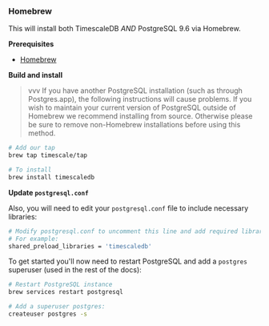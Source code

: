 ### Homebrew <a id="homebrew"></a>

This will install both TimescaleDB *AND* PostgreSQL 9.6 via Homebrew. 

**Prerequisites**

- [Homebrew](https://brew.sh/)

**Build and install**

>vvv If you have another PostgreSQL installation
(such as through Postgres.app), the following instructions will
cause problems. If you wish to maintain your current version of PostgreSQL
outside of Homebrew we recommend installing from source.  Otherwise please be
sure to remove non-Homebrew installations before using this method.

```bash
# Add our tap
brew tap timescale/tap

# To install
brew install timescaledb
```

**Update `postgresql.conf`**

Also, you will need to edit your `postgresql.conf` file to include
necessary libraries:
```bash
# Modify postgresql.conf to uncomment this line and add required libraries.
# For example:
shared_preload_libraries = 'timescaledb'
```

To get started you'll now need to restart PostgreSQL and add
a `postgres` superuser (used in the rest of the docs):
```bash
# Restart PostgreSQL instance
brew services restart postgresql

# Add a superuser postgres:
createuser postgres -s
```
